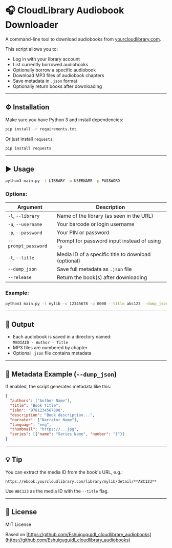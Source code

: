 # 🎧 CloudLibrary Audiobook Downloader

A command-line tool to download audiobooks from [yourcloudlibrary.com](https://ebook.yourcloudlibrary.com).

This script allows you to:

- Log in with your library account
- List currently borrowed audiobooks
- Optionally borrow a specific audiobook
- Download MP3 files of audiobook chapters
- Save metadata in `.json` format
- Optionally return books after downloading

---

## ⚙️ Installation

Make sure you have Python 3 and install dependencies:

```bash
pip install -r requirements.txt
```

Or just install `requests`:

```bash
pip install requests
```

---

## ▶️ Usage

```bash
python3 main.py -l LIBRARY -u USERNAME -p PASSWORD
```

### Options:

| Argument             | Description |
|----------------------|-------------|
| `-l`, `--library`    | Name of the library (as seen in the URL) |
| `-u`, `--username`   | Your barcode or login username |
| `-p`, `--password`   | Your PIN or password |
| `--prompt_password`  | Prompt for password input instead of using `-p` |
| `-t`, `--title`      | Media ID of a specific title to download (optional) |
| `--dump_json`        | Save full metadata as `.json` file |
| `--release`          | Return the book(s) after downloading |

### Example:

```bash
python3 main.py -l mylib -u 12345678 -p 0000 --title abc123 --dump_json --release
```

---

## 📂 Output

- Each audiobook is saved in a directory named:  
  `MEDIAID - Author - Title`
- MP3 files are numbered by chapter
- Optional `.json` file contains metadata

---

## 📝 Metadata Example (`--dump_json`)

If enabled, the script generates metadata like this:

```json
{
  "authors": ["Author Name"],
  "title": "Book Title",
  "isbn": "9781234567890",
  "description": "Book description...",
  "narrator": ["Narrator Name"],
  "language": "eng",
  "thumbnail": "https://...jpg",
  "series": [{"name": "Series Name", "number": "1"}]
}
```

---

## 💡 Tip

You can extract the media ID from the book's URL, e.g.:

```
https://ebook.yourcloudlibrary.com/library/mylib/detail/**ABC123**
```

Use `ABC123` as the media ID with the `--title` flag.

---

## 📜 License

MIT License

Based on [https://github.com/Eshuigugu/dl_cloudlibrary_audiobooks](https://github.com/Eshuigugu/dl_cloudlibrary_audiobooks)